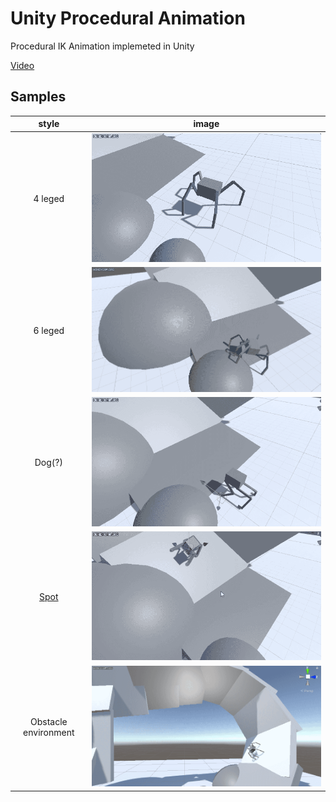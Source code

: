 # Unity Procedural Animation

Procedural IK Animation implemeted in Unity

[Video](https://www.youtube.com/watch?v=pUp133rtDxM)

## Samples
|style|image|
|:--:|:--:|
|4 leged  | ![img1](.github/img1.gif)|
|6 leged  | ![img5](.github/img5.gif)|
|Dog(?)  | ![img3](.github/img3.gif)|
|[Spot](https://en.wikipedia.org/wiki/Boston_Dynamics#Spot) | ![img4](.github/img4.gif)|
|Obstacle environment| ![img6](.github/img6.gif)|
